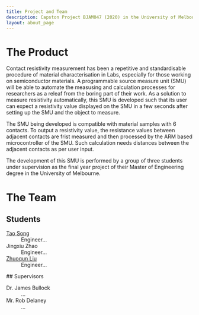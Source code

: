 ```yaml
---
title: Project and Team
description: Capston Project BJAM047 (2020) in the University of Melbourne
layout: about_page
---
```

# The Product
Contact resistivity measurement has been a repetitive and standardisable procedure of material characterisation in Labs, especially for those working on semiconductor materials. A programmable source measure unit (SMU) will be able to automate the measusing and calculation processes for researchers as a releaf from the boring part of their work. As a solution to measure resistivity automatically, this SMU is developed such that its user can expect a resistivity value displayed on the SMU in a few seconds after setting up the SMU and the object to measure.

The SMU being developed is compatible with material samples with 6 contacts. To output a resistivity value, the resistance values between adjacent contacts are frist measured and then processed by the ARM based  microcontroller of the SMU. Such calculation needs distances between the adjacent contacts as per user input.

The development of this SMU is performed by a group of three students under supervision as the final year project of their Master of Engineering degree in the University of Melbourne.
# The Team
## Students
  <dl>
  <dt><a href="https://www.linkedin.com/in/tao-collin-song-69b60b94/">Tao Song</a></dt>
  <dd>Engineer...</dd>
  <dt><a>Jingxiu Zhao</a></dt>
  <dd>Engineer...</dd>
  <dt><a href="https://www.linkedin.com/in/zhuoqun-nero-liu/">Zhuoqun Liu</a></dt>
  <dd>Engineer...</dd>
  </dl>
## Supervisors
  <dl>
  <dt>Dr. James Bullock</dt>
  <dd>...</dd>
  <dt>Mr. Rob Delaney</dt>
  <dd>...</dd>
  </dl>
